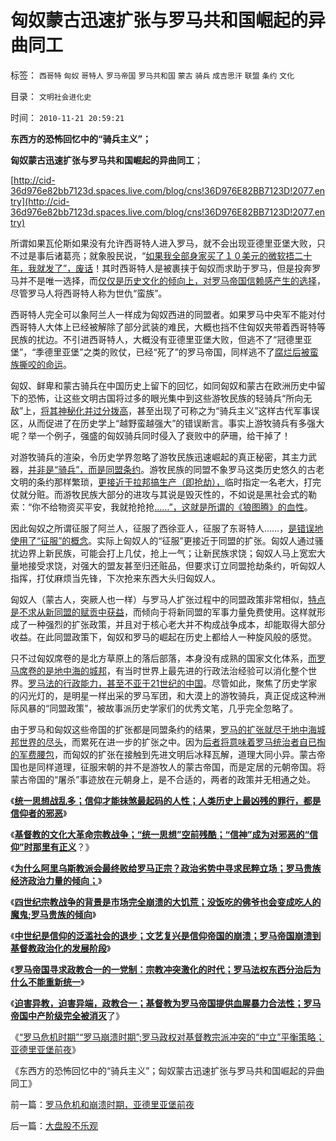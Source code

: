 # 匈奴蒙古迅速扩张与罗马共和国崛起的异曲同工

标签： `西哥特` `匈奴` `哥特人` `罗马帝国` `罗马共和国` `蒙古` `骑兵` `成吉思汗` `联盟` `条约` `文化` 

目录： `文明社会进化史`

时间： `2010-11-21 20:59:21`

**东西方的恐怖回忆中的“骑兵主义”；**

**匈奴蒙古迅速扩张与罗马共和国崛起的异曲同工**；

[http://cid-36d976e82bb7123d.spaces.live.com/blog/cns!36D976E82BB7123D!2077.entry](http://cid-36d976e82bb7123d.spaces.live.com/blog/cns!36D976E82BB7123D!2077.entry)

所谓如果瓦伦斯如果没有允许西哥特人进入罗马，就不会出现亚德里亚堡大败，只不过是事后诸葛亮；就象股民说，“[如果我全部身家买了１０美元的微软捂二十年，我就发了”，废话](../../../2008/7/9/股票买卖只需要做到大致正确.md)！其时西哥特人是被裹挟于匈奴而求助于罗马，但是投奔罗马并不是唯一选择，而[仅仅是历史文化的倾向上，对罗马帝国信赖感产生的选择](../../../2010/11/10/蛮族“入侵”的路径和罗马的“节度使”.md)，尽管罗马人将西哥特人称为世仇“蛮族”。

西哥特人完全可以象阿兰人一样成为匈奴西进的同盟者。如果罗马中央军不能对付西哥特人大体上已经被解除了部分武装的难民，大概也挡不住匈奴夹带着西哥特等民族的扰边。不引进西哥特人，大概没有亚德里亚堡大败，但逃不了“冠德里亚堡”，“季德里亚堡”之类的败仗，已经“死了”的罗马帝国，同样逃不了[腐烂后被蛮族撕咬的命运](../../../2009/5/30/国际资本欧美列强是嗜腐生物习性.md)。

匈奴、鲜卑和蒙古骑兵在中国历史上留下的回忆，如同匈奴和蒙古在欧洲历史中留下的恐怖，让这些文明古国将过多的眼光集中到这些游牧民族的轻骑兵“所向无敌”上，[将其神秘化并过分拨高](../../../2010/10/9/波普尔批判的选择性采证和马克思的创造性伪证.md)，甚至出现了可称之为“骑兵主义”这样古代军事误区，从而促进了在历史学上“越野蛮越强大”的错误断言。事实上游牧骑兵有多强大呢？举一个例子，强盛的匈奴骑兵同时侵入了衰败中的萨珊，给干掉了！

对游牧骑兵的渲染，令历史学界忽略了游牧民族迅速崛起的真正秘密，其主力武器，[并非是“骑兵”，而是同盟条约](../../../2010/6/9/罗马如出现在战国将如何统一中国？.md)。游牧民族的同盟不象罗马这类历史悠久的古老文明的条约那样繁琐，[更接近于拉邦搞生产（即抢劫），](../../../2010/5/11/抢劫的经济含义是生产，物质生产都是“抢劫”.md)临时指定一名老大，打完仗就分赃。而游牧民族大部分的进攻与其说是毁灭性的，不如说是黑社会式的勒索：“你不给物资买平安，我就抢抢抢[……”，这就是所谓的《狼图腾》的血性](../../../2010/6/13/“从林法则”不是“物竞天择，适者生存”;不是进化论.md)。

因此匈奴之所谓征服了阿兰人，征服了西徐亚人，征服了东哥特人……，[是错误地使用了“征服”的概念](../../../2010/5/4/中国不缺信仰，中国缺乏名词解释.md)。实际上匈奴人的“征服”更接近于同盟的扩张。匈奴人通过骚扰边界上新民族，可能会打上几仗，抢上一气；让新民族求饶；匈奴人马上宽宏大量地接受求饶，对强大的盟友甚至归还赃品，但要求订立同盟抢劫条约，听匈奴人指挥，打仗麻烦当先锋，下次抢来东西大头归匈奴人。

匈奴人（蒙古人，突厥人也一样）与罗马人扩张过程中的同盟政策非常相似，[特点是不求从新同盟的赋贡中获益](../../../2010/5/20/美式民主，东南亚“民主”和雅典的民主.md)，而倾向于将新同盟的军事力量免费使用。这样就形成了一种强烈的扩张政策，并且对于核心老大并不构成战争成本，却能取得大部分收益。在此同盟政策下，匈奴和罗马的崛起在历史上都给人一种旋风般的感觉。

只不过匈奴席卷的是北方草原上的落后部落，本身没有成熟的国家文化体系，[而罗马席卷的是地中海的城邦](../../../2008/9/7/为什么统一地中海世界是罗马而不是迦太基.md)，有当时世界上最先进的行政法治经验可以消化整个世界。[罗马法的行政能力，甚至不亚于21世纪的中国](../../../2010/10/31/中央集权的本质是中央集“税”；中国垂危在1900／1940.md)。尽管如此，聚焦了历史学家的闪光灯的，是明星一样出采的罗马军团，和大漠上的游牧骑兵，真正促成这种洲际风暴的“同盟政策”，被故事派历史学家们的优秀文笔，几乎完全忽略了。

由于罗马和匈奴这些帝国的扩张都是同盟条约的结果，[罗马的扩张就尽于地中海城邦世界的尽头](../../../2010/8/9/罗马共和国的制度优势.md)，而累死在进一步的扩张之中。因为[后者将意味着罗马统治者自已掏的军费腰包](../../../2010/9/13/中国和美国的软实力巨大差距在那里？.md)，而匈奴的扩张在接触到先进文明后冰释瓦解，道理大同小异。蒙古帝国也是同样道理，征服宋朝的并不是游牧人的蒙古帝国，而是定居的元朝帝国。将蒙古帝国的“屠杀”事迹放在元朝身上，是不合适的，两者的政策并无相通之处。

《[**统一思想战乱多；信仰才能抹煞最起码的人性；人类历史上最凶残的罪行，都是信仰者的邪恶**](../../../2010/11/19/统一思想战乱多；只有信仰才能抹煞人性.md)》

《[**基督教的文化大革命宗教战争；“统一思想”空前残酷；“信神”成为对邪恶的“信仰”时那里有正义**](../../../2010/11/19/基督教罗马“统一思想”空前残酷，越来越残酷.md)？》

《[**为什么阿里乌斯教派会最终败给罗马正宗？政治劣势中寻求民粹立场；罗马贵族经济政治力量的倾向；**](../../../2010/11/20/基督教内战为什么阿里乌斯教派失败？.md)》

《[**四世纪宗教战争的背景是市场完全崩溃的大饥荒；没饭吃的佛爷也会变成吃人的魔鬼;罗马贵族的倾向**](../../../2010/11/20/四世纪基督教内战：没饭吃的天使变魔鬼.md)》

《[**中世纪是信仰的泛滥社会的退步；文艺复兴是信仰帝国的崩溃；罗马帝国崩溃到基督教政治化的发展阶段**](../../../2010/11/20/基督教中世纪是信仰的泛滥，社会的退步.md)》

《[**罗马帝国寻求政教合一的一党制：宗教冲突激化的时代；罗马法权东西分治后为什么不能重新统一**](../../../2010/11/21/政教合一的罗马无法重新统一.md)》

《[**迫害异教，迫害异端，政教合一；基督教为罗马帝国提供血腥暴力合法性；罗马帝国中产阶级完全被消灭**](../../../2010/11/21/基督教罗马：迫害异教，迫害异端，政教合一.md)了》

《[“罗马危机时期”“罗马崩溃时期”;罗马政权对基督教宗派冲突的“中立”平衡策略；亚德里亚堡前夜](../../../2010/11/21/罗马危机和崩溃时期，亚德里亚堡前夜.md)》

《东西方的恐怖回忆中的“骑兵主义”；匈奴蒙古迅速扩张与罗马共和国崛起的异曲同工》



前一篇：[罗马危机和崩溃时期，亚德里亚堡前夜](../../../2010/11/21/罗马危机和崩溃时期，亚德里亚堡前夜.md)

后一篇：[大盘股不乐观](../../../2010/11/22/大盘股不乐观.md)